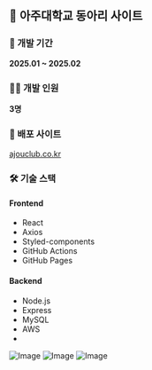 ## 🏫 아주대학교 동아리 사이트

### 📆 개발 기간  
**2025.01 ~ 2025.02**  

### 👨‍💻 개발 인원  
**3명**  

### 🚀 배포 사이트  
[ajouclub.co.kr](https://ajouclub.co.kr)  

### 🛠 기술 스택  
#### **Frontend**  
- React  
- Axios  
- Styled-components  
- GitHub Actions  
- GitHub Pages  

#### **Backend**  
- Node.js  
- Express  
- MySQL  
- AWS
- 
![Image](https://github.com/user-attachments/assets/f4905f07-c402-4f12-b8a6-ea87488c4fbc)
![Image](https://github.com/user-attachments/assets/5d108d05-947d-4cfa-8c5e-c72cc2a3cbc7)
![Image](https://github.com/user-attachments/assets/fb9116fe-d32f-4738-a747-d14eefd74652)

